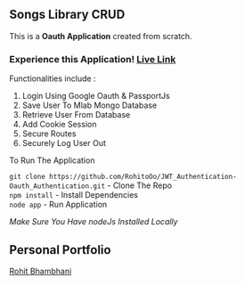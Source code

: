 ## Songs Library CRUD

This is a  **Oauth Application** created from scratch.

### Experience this Application!  [Live Link ]("http://www.rohito.com")

Functionalities include :

1. Login Using Google Oauth & PassportJs
2. Save User To Mlab Mongo Database
3. Retrieve User From Database
4. Add Cookie Session 
5. Secure Routes
6. Securely Log User Out 

To Run The Application

`git clone https://github.com/RohitoOo/JWT_Authentication-Oauth_Authentication.git` - Clone The Repo  <br>
`npm install` - Install Dependencies <br>
`node app` - Run Application

*Make Sure You Have nodeJs Installed Locally*

Personal Portfolio
-------------------

[Rohit Bhambhani](http://rohito.com)